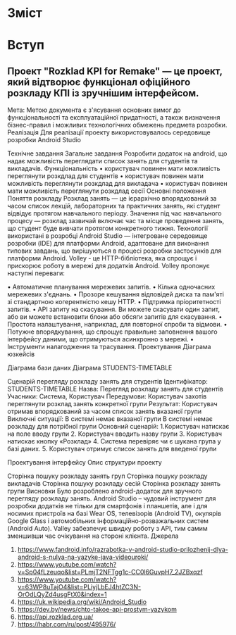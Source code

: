 # Зміст
# Вступ
## Проект "Rozklad KPI for Remake" — це проект, який відтворює функціонал офіційного розкладу КПІ із зручнішим інтерфейсом.
Мета: Метою документа є з'ясування основних вимог до функціональності та експлуатаційної придатності, а також визначення бізнес-правил і можливих технологічних обмежень предмета розробки.
Реалізація Для реалізації проекту використовувалось середовище розробки Android Studio 

Технічне завдання
Загальне завдання Розробити додаток на android, що надає можливість переглядати список занять для студентів та викладачів.
Функціональність
•	користувач повинен мати можливість переглянути розкдлад для студентів
•	користувач повинен мати можливість переглянути розкдлад для викладача
•	користувач повинен мати можливість переглянути розкдлад сесії
Основні положення
Поняття розкладу
Розклад занять — це ієрархічно впорядкований за часом список лекцій, лабораторних та практичних занять, які студент відвідує протягом навчального періоду.
Значення під час навчального процесу — розклад зазвичай включає час та місце проведення занять, що студент буде вивчати протягом конкретного тижня.
Технології використані в розробці
Android Studio — інтегроване середовище розробки (IDE) для платформи Android, адаптоване для виконання типових завдань, що вирішуються в процесі розробки застосунків для платформи Android.
Volley - це HTTP-бібліотека, яка спрощує і прискорює роботу в мережі для додатків Android.
Volley пропонує наступні переваги:

•	Автоматичне планування мережевих запитів.
•	Кілька одночасних мережевих з'єднань.
•	Прозоре кешування відповідей диска та пам'яті зі стандартною когерентністю кешу HTTP.
•	Підтримка пріоритетності запитів.
•	API запиту на скасування. Ви можете скасувати один запит, або ви можете встановити блоки або обсяги запитів для скасування.
•	Простота налаштування, наприклад, для повторної спроби та відмови.
•	Потужне впорядкування, що спрощує правильне заповнення вашого інтерфейсу даними, що отримуються асинхронно з мережі.
•	Інструменти налагодження та трасування.
Проектування
Діаграма юзкейсів
 
Діаграма бази даних
Діаграма STUDENTS-TIMETABLE
 
Сценарій перегляду розкладу занять для студентів
Ідентифікатор:	STUDENTS-TIMETABLE
Назва:	Перегляд розкладу занять для студентів
Учасники:	Система, Користувач
Передумови:	Користувач захотів переглянути розклад занять конкретної групи
Результат:	Користувач отримав впорядкований за часом список занять вказаної групи
Виключні ситуації:	В системі немає вказаної групи
В системі немає розкладу для потрібної групи
Основний сценарій:	1.Користувач натискає на поле вводу групи
2. Користувач вводить назву групи
3. Користувач натискає кнопку «Розклад» 
4. Система перевіряє чи є шукана група у базі даних.
5. Користувач отримує список занять для введеної групи


Проектування інтерфейсу
Опис структури проекту

Сторінка пошуку розкладу занять груп
Сторінка пошуку розкладу викладачів
Сторінка пошуку розкладу сесій
Сторінка розкладу занять групи
Висновки
Було розроблено android-додаток для зручного перегляду розкладу занять. Android Studio – чудовий інструмент для розробки додатків не тільки для смартфонів і планшетів, але і для носимих пристроїв на базі Wear OS, телевізорів (Android TV), окулярів Google Glass і автомобільних інформаційно-розважальних систем (Android Auto). 
Valley забезпечує швидку роботу з API, тим самим зменшивши час очікування на стороні клієнта.
Джерела
1.	https://www.fandroid.info/razrabotka-v-android-studio-prilozhenij-dlya-android-s-nulya-na-yazyke-java-videouroki/
2.	https://www.youtube.com/watch?v=Sp04fLzeuqo&list=PLmjT2NFTgg1c-CC0l6GuvpH7_2JZBxqzf
3.	https://www.youtube.com/watch?v=63WP8uTajO4&list=PLiyjLbEJ4htZC3N-OrOdLQyZd4usgFtX0&index=1
4.	https://uk.wikipedia.org/wiki/Android_Studio
5.	https://dev.by/news/chto-takoe-api-prostym-yazykom
6.	https://api.rozklad.org.ua/
7.	https://habr.com/ru/post/495976/





